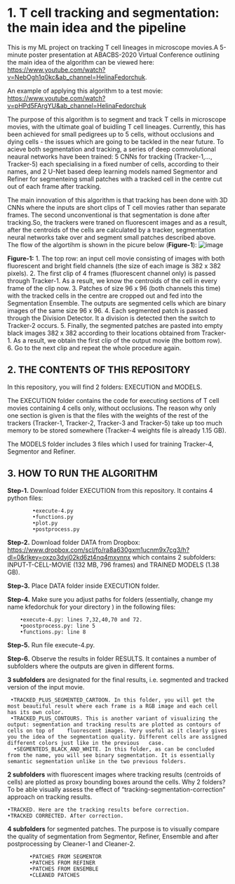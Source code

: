 # 1. T cell tracking and segmentation: the main idea and the pipeline
This is my ML project on tracking T cell lineages in microscope movies.A 5-minute poster presentation at ABACBS-2020 Virtual Conference outlining the main idea of the algorithm can be viewed here: https://www.youtube.com/watch?v=NebOgh1q0kc&ab_channel=HelinaFedorchuk.

An example of applying this algorithm to a test movie:
https://www.youtube.com/watch?v=pHPd5FArgYU&ab_channel=HelinaFedorchuk

The purpose of this algorithm is to segment and track T cells in microscope movies, with the ultimate goal of buidling T cell lineages. Currently, this has been achieved for small pedigrees up to 5 cells, without occlusions and dying cells - the issues which are going to be tackled in the near future.
To acieve both segmentation and tracking, a series of deep comnvolutional neaural networks have been trained: 5 CNNs for tracking (Tracker-1,..., Tracker-5) each specialising in a fixed number of cells, according to their names,  and 2 U-Net based deep learning models named Segmentor and Refiner for segmenteing small patches with a tracked cell in the centre cut out of each frame after tracking.

The main innovation of this algorithm is that tracking has been done with 3D CNNs where the inputs are short clips of T cell movies rather than separate frames. The second unconventional is that segmentation is done after tracking.So, the trackers were traned on fluorescent images and as a result, after the centroids of the cells are calculated by a tracker, segmentation neural networks take over and segment small patches described above.
The flow of the algortihm is shown in the picure below (**Figure-1**):
![image](https://user-images.githubusercontent.com/17193930/188294823-f0d75314-a2fa-4fec-bb47-82150116d443.png) 

**Figure-1:** 1. The top row: an input cell movie consisting of images with both fluorescent and bright field channels (the size of each image is 382 x 382 pixels).
2. The first clip of 4 frames (fluorescent channel only) is passed through Tracker-1. As a result, we know the centroids of the cell in every frame of the clip now.
3. Patches of size 96 x 96 (both channels this time) with the tracked cells in the centre are cropped out and fed into the Segmentation Ensemble. The outputs are segmented cells which are binary images of the same size 96 x 96. 
4. Each segmented patch is passed through the Division Detector. It a division is detected then the switch to Tracker-2 occurs.
5. Finally, the segmented patches are pasted into empty black images 382 x 382 according to their locations obtained from Tracker-1. As a result, we obtain the first clip of the output movie (the bottom row).
6. Go to the next clip and repeat the whole procedure again.
 


## 2. THE CONTENTS OF THIS REPOSITORY
In this repository, you will find 2 folders: EXECUTION and MODELS. 

The EXECUTION folder contains the code for executing  sections of T cell movies containing 4 cells only, without occlusions. The reason why only one section is given is that the files with the weights of the rest of the trackers (Tracker-1, Tracker-2, Tracker-3 and Tracker-5) take up too much memory to be stored somewhere (Tracker-4 weights file is already 1.15 GB).

 The MODELS folder includes 3 files which I used for training Tracker-4, Segmentor and Refiner.

## 3. HOW TO RUN THE ALGORITHM

**Step-1.** Download folder EXECUTION from this repository. It contains 4 python files:

            •execute-4.py
            •functions.py
            •plot.py
            •postprocess.py


**Step-2.** Download folder DATA from Dropbox: https://www.dropbox.com/scl/fo/ra8a630gxm1ucnm9x7cg3/h?dl=0&rlkey=oxzo3dyj02kd6zt4nq4mxynnx   which contains 2 subfolders: INPUT-T-CELL-MOVIE (132 MB, 796 frames) and TRAINED MODELS (1.38 GB).

**Step-3.** Place DATA folder inside EXECUTION folder.

**Step-4.**  Make sure you adjust paths for folders (essentially, change my name kfedorchuk for your directory ) in the following files:

        •execute-4.py: lines 7,32,40,70 and 72.
        •poostprocess.py: line 5
        •functions.py: line 8

**Step-5.** Run file execute-4.py.

**Step-6.** Observe the results in folder RESULTS. It containes a number of subfolders where the outputs are given in different forms.

**3 subfolders** are designated for the final results, i.e. segmented and tracked version of the input movie.

     •TRACKED_PLUS_SEGMENTED_CARTOON. In this folder, you will get the most beautiful result where each frame is a RGB image and each cell has its own color.
     •TRACKED_PLUS_CONTOURS. This is another variant of visualizing the output: segmentation and tracking results are plotted as contours of cells on top of    fluorescent images. Very useful as it clearly gives you the idea of the segmentation quality. Different cells are assigned different colors just like in the previous   case.
      •SEGMENTEDS_BLACK_AND_WHITE. In this folder, as can be concluded from the name, you will see binary segmentation. It is essentially semantic segmentation unlike in the two previous folders. 

**2 subfolders** with fluorescent images where tracking results (centroids of cells) are plotted as proxy bounding boxes around the cells. Why 2 folders? To be able visually assess the effect of “tracking-segmentation-correction” approach on tracking results.

    •TRACKED. Here are the tracking results before correction.
    •TRACKED CORRECTED. After correction.

**4 subfolders** for segmented patches. The purpose is to visually compare the quality of segmentation from Segmentor, Refiner, Ensemble and after postprocessing by Cleaner-1 and Cleaner-2.

           •PATCHES FROM SEGMENTOR
           •PATCHES FROM REFINER
           •PATCHES FROM ENSEMBLE
           •CLEANED PATCHES








 




